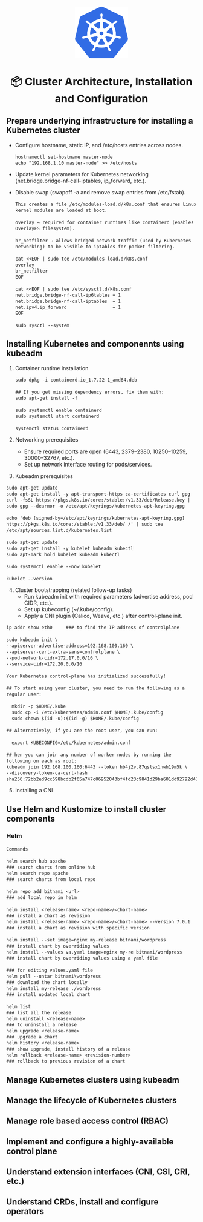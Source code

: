 <p align="center">
  <img src="https://raw.githubusercontent.com/kubernetes/kubernetes/master/logo/logo.svg"
       alt="Kubernetes Logo" width="140">
</p>

<h1 align="center">📦 Cluster Architecture, Installation and Configuration</h1>


## Prepare underlying infrastructure for installing a Kubernetes cluster

- Configure hostname, static IP, and /etc/hosts entries across nodes.

    ```
    hostnamectl set-hostname master-node
    echo "192.168.1.10 master-node" >> /etc/hosts
    ```

- Update kernel parameters for Kubernetes networking (net.bridge.bridge-nf-call-iptables, ip_forward, etc.).
- Disable swap (swapoff -a and remove swap entries from /etc/fstab).

    ```
    This creates a file /etc/modules-load.d/k8s.conf that ensures Linux kernel modules are loaded at boot.

    overlay → required for container runtimes like containerd (enables OverlayFS filesystem).

    br_netfilter → allows bridged network traffic (used by Kubernetes networking) to be visible to iptables for packet filtering.

    cat <<EOF | sudo tee /etc/modules-load.d/k8s.conf
    overlay
    br_netfilter
    EOF

    cat <<EOF | sudo tee /etc/sysctl.d/k8s.conf
    net.bridge.bridge-nf-call-ip6tables = 1
    net.bridge.bridge-nf-call-iptables  = 1
    net.ipv4.ip_forward                 = 1
    EOF

    sudo sysctl --system
    ```

## Installing Kubernetes and componennts using kubeadm 

1.	Container runtime installation

    ```
    sudo dpkg -i containerd.io_1.7.22-1_amd64.deb

    ## If you get missing dependency errors, fix them with:
    sudo apt-get install -f

    sudo systemctl enable containerd
    sudo systemctl start containerd

    systemctl status containerd
    ```

2.	Networking prerequisites
    - Ensure required ports are open (6443, 2379–2380, 10250–10259, 30000–32767, etc.).
    - Set up network interface routing for pods/services.

3.	Kubeadm prerequisites

```
sudo apt-get update
sudo apt-get install -y apt-transport-https ca-certificates curl gpg
curl -fsSL https://pkgs.k8s.io/core:/stable:/v1.33/deb/Release.key | sudo gpg --dearmor -o /etc/apt/keyrings/kubernetes-apt-keyring.gpg

echo 'deb [signed-by=/etc/apt/keyrings/kubernetes-apt-keyring.gpg] https://pkgs.k8s.io/core:/stable:/v1.33/deb/ /' | sudo tee /etc/apt/sources.list.d/kubernetes.list

sudo apt-get update
sudo apt-get install -y kubelet kubeadm kubectl
sudo apt-mark hold kubelet kubeadm kubectl

sudo systemctl enable --now kubelet

kubelet --version

```

4.	Cluster bootstrapping (related follow-up tasks)
    -	Run kubeadm init with required parameters (advertise address, pod CIDR, etc.).
    -	Set up kubeconfig (~/.kube/config).
    -	Apply a CNI plugin (Calico, Weave, etc.) after control-plane init.

```
ip addr show eth0     ### to find the IP address of controlplane

sudo kubeadm init \
--apiserver-advertise-address=192.168.100.160 \
--apiserver-cert-extra-sans=controlplane \
--pod-network-cidr=172.17.0.0/16 \
--service-cidr=172.20.0.0/16

Your Kubernetes control-plane has initialized successfully!

## To start using your cluster, you need to run the following as a regular user:

  mkdir -p $HOME/.kube
  sudo cp -i /etc/kubernetes/admin.conf $HOME/.kube/config
  sudo chown $(id -u):$(id -g) $HOME/.kube/config

## Alternatively, if you are the root user, you can run:

  export KUBECONFIG=/etc/kubernetes/admin.conf

## hen you can join any number of worker nodes by running the following on each as root:
kubeadm join 192.168.100.160:6443 --token hb4j2v.87qslsx1nwh19m5k \
--discovery-token-ca-cert-hash sha256:72bb2ed9cc598bcdb2f65a747c06952043bf4fd23c9841d29ba601dd92792d41 

```


5. Installing a CNI


## Use Helm and Kustomize to install cluster components

### Helm

```
Commands

helm search hub apache                                                  ### search charts from online hub
helm search repo apache                                                 ### search charts from local repo

helm repo add bitnami <url>                                             ### add local repo in helm

helm install <release-name> <repo-name>/<chart-name>                    ### install a chart as revision
helm install <release-name> <repo-name>/<chart-name> --version 7.0.1    ### install a chart as revision with specific version

helm install --set image=nginx my-release bitnami/wordpress         ### install chart by overriding values
helm install --values va.yaml image=nginx my-re bitnami/wordpress   ### install chart by overriding values using a yaml file

### for editing values.yaml file
helm pull --untar bitnami\wordpress                                 ### download the chart locally
helm install my-release ./wordpress                                 ### install updated local chart 

helm list                                                           ### list all the release 
helm uninstall <release-name>                                       ### to uninstall a release
helm upgrade <release-name>                                         ### upgrade a chart
helm history <release-name>                                         ### show upgrade, install history of a release
helm rollback <release-name> <revision-number>                      ### rollback to previous revision of a chart

```

## Manage Kubernetes clusters using kubeadm
## Manage the lifecycle of Kubernetes clusters
## 

## Manage role based access control (RBAC)
## Implement and configure a highly-available control plane

## Understand extension interfaces (CNI, CSI, CRI, etc.)
## Understand CRDs, install and configure operators




